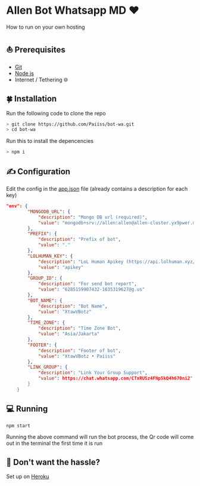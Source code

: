 # Allen Bot Whatsapp MD ❤️

How to run on your own hosting

## ⛵ Prerequisites

-   [Git](https://git-scm.com/)
-   [Node js](https://nodejs.org/en/)
-   Internet / Tethering 🌐️

## 🍀 Installation

Run the following code to clone the repo

```sh
> git clone https://github.com/Paiiss/bot-wa.git
> cd bot-wa
```

Run this to install the depencencies

```sh
> npm i
```

## ✍ Configuration

Edit the config in the [app.json](https://github.com/Paiiss/XtawVBotz/blob/master/app.json) file (already contains a description for each key)

```json
"env": {
        "MONGODB_URL": {
            "description": "Mongo DB url (required)",
            "value": "mongodb+srv://allen:allen@allen-cluster.yx9pwer.mongodb.net/XtrawVBotz"
        },
        "PREFIX": {
            "description": "Prefix of bot",
            "value": "."
        },
        "LOLHUMAN_KEY": {
            "description": "LoL Human Apikey (https://api.lolhuman.xyz/)",
            "value": "apikey"
        },
        "GROUP_ID": {
            "description": "For send bot report",
            "value": "6285159907432-1635319627@​g.us"
        },
        "BOT_NAME": {
            "description": "Bot Name",
            "value": "XtawVBotz"
        },
        "TIME_ZONE": {
            "description": "Time Zone Bot",
            "value": "Asia/Jakarta"
        },
        "FOOTER": {
            "description": "Footer of bot",
            "value": "XtawVBotz • Paiiss"
        },
        "LINK_GROUP": {
            "description": "Link Your Group Support",
            "value": https://chat.whatsapp.com/CTxRUSz4FNp5kQ4h670ni2"
        }
    }
```

## 💻 Running

```sh
npm start
```

Running the above command will run the bot process, the Qr code will come out in the terminal the first time it is run

## 🤡 Don't want the hassle?

Set up on [Heroku](https://github.com/Paiiss/XtawVBotz/blob/master/Self-Heroku.md)
